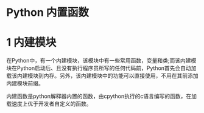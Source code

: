 Python 内置函数
================

# 1 内建模块
在Python中，有一个内建模块，该模块中有一些常用函数，变量和类;而该内建模块在Python启动后、且没有执行程序员所写的任何代码前，Python首先会自动加载该内建模块到内存。另外，该内建模块中的功能可以直接使用，不用在其前添加内建模块前缀。


内建函数是python解释器内置的函数，由cpython执行的c语言编写的函数，在加载速度上优于开发者自定义的函数。
